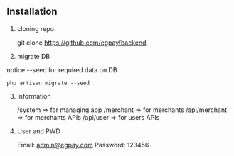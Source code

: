 ## Installation
1) cloning repo.
    
    
    git clone https://github.com/egpay/backend.
    
2) migrate DB

notice --seed for required data on DB 

    php artisan migrate --seed
    
3) Information


    /system             => for managing app
    /merchant           => for merchants
    /api/merchant       => for merchants APIs
    /api/user           => for users APIs
    
4) User and PWD


    Email:      admin@egpay.com
    Password:   123456

   